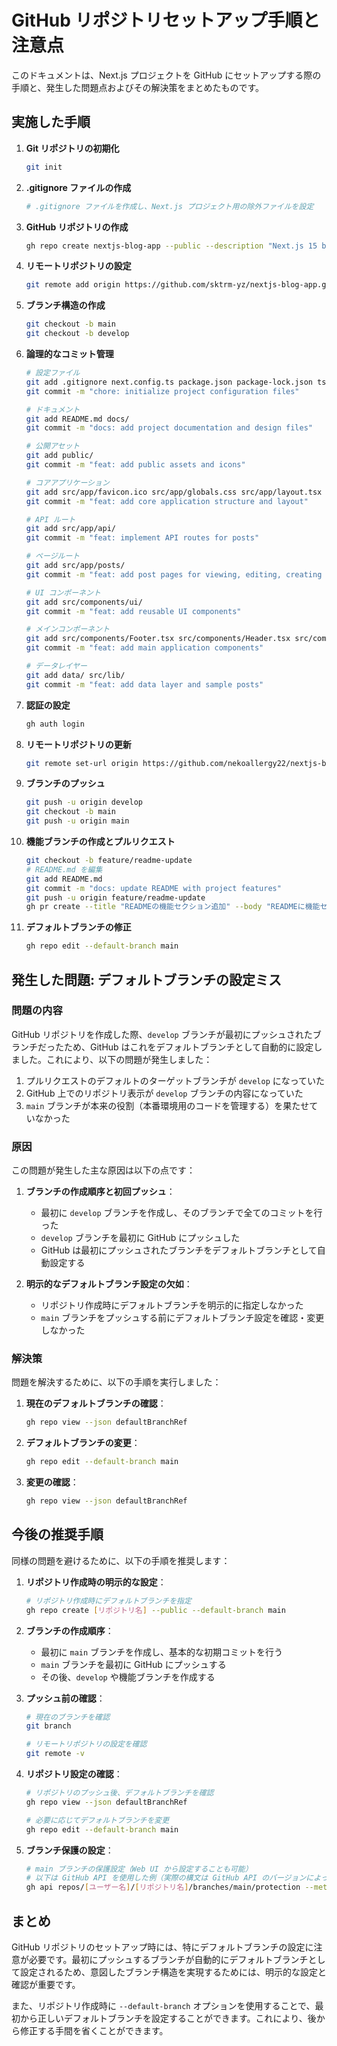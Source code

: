 # GitHub リポジトリセットアップ手順と注意点

このドキュメントは、Next.js プロジェクトを GitHub にセットアップする際の手順と、発生した問題点およびその解決策をまとめたものです。

## 実施した手順

1. **Git リポジトリの初期化**

   ```bash
   git init
   ```

2. **.gitignore ファイルの作成**

   ```bash
   # .gitignore ファイルを作成し、Next.js プロジェクト用の除外ファイルを設定
   ```

3. **GitHub リポジトリの作成**

   ```bash
   gh repo create nextjs-blog-app --public --description "Next.js 15 blog application with TypeScript and Tailwind CSS"
   ```

4. **リモートリポジトリの設定**

   ```bash
   git remote add origin https://github.com/sktrm-yz/nextjs-blog-app.git
   ```

5. **ブランチ構造の作成**

   ```bash
   git checkout -b main
   git checkout -b develop
   ```

6. **論理的なコミット管理**

   ```bash
   # 設定ファイル
   git add .gitignore next.config.ts package.json package-lock.json tsconfig.json eslint.config.mjs postcss.config.mjs tailwind.config.js .clinerules
   git commit -m "chore: initialize project configuration files"

   # ドキュメント
   git add README.md docs/
   git commit -m "docs: add project documentation and design files"

   # 公開アセット
   git add public/
   git commit -m "feat: add public assets and icons"

   # コアアプリケーション
   git add src/app/favicon.ico src/app/globals.css src/app/layout.tsx src/app/page.tsx
   git commit -m "feat: add core application structure and layout"

   # API ルート
   git add src/app/api/
   git commit -m "feat: implement API routes for posts"

   # ページルート
   git add src/app/posts/
   git commit -m "feat: add post pages for viewing, editing, creating and deleting"

   # UI コンポーネント
   git add src/components/ui/
   git commit -m "feat: add reusable UI components"

   # メインコンポーネント
   git add src/components/Footer.tsx src/components/Header.tsx src/components/MarkdownRenderer.tsx src/components/PostCard.tsx src/components/PostForm.tsx src/components/PostList.tsx
   git commit -m "feat: add main application components"

   # データレイヤー
   git add data/ src/lib/
   git commit -m "feat: add data layer and sample posts"
   ```

7. **認証の設定**

   ```bash
   gh auth login
   ```

8. **リモートリポジトリの更新**

   ```bash
   git remote set-url origin https://github.com/nekoallergy22/nextjs-blog-app.git
   ```

9. **ブランチのプッシュ**

   ```bash
   git push -u origin develop
   git checkout -b main
   git push -u origin main
   ```

10. **機能ブランチの作成とプルリクエスト**

    ```bash
    git checkout -b feature/readme-update
    # README.md を編集
    git add README.md
    git commit -m "docs: update README with project features"
    git push -u origin feature/readme-update
    gh pr create --title "READMEの機能セクション追加" --body "READMEに機能セクションを追加し、プロジェクトの概要を充実させました。" --base main --head feature/readme-update
    ```

11. **デフォルトブランチの修正**
    ```bash
    gh repo edit --default-branch main
    ```

## 発生した問題: デフォルトブランチの設定ミス

### 問題の内容

GitHub リポジトリを作成した際、`develop` ブランチが最初にプッシュされたブランチだったため、GitHub はこれをデフォルトブランチとして自動的に設定しました。これにより、以下の問題が発生しました：

1. プルリクエストのデフォルトのターゲットブランチが `develop` になっていた
2. GitHub 上でのリポジトリ表示が `develop` ブランチの内容になっていた
3. `main` ブランチが本来の役割（本番環境用のコードを管理する）を果たせていなかった

### 原因

この問題が発生した主な原因は以下の点です：

1. **ブランチの作成順序と初回プッシュ**：

   - 最初に `develop` ブランチを作成し、そのブランチで全てのコミットを行った
   - `develop` ブランチを最初に GitHub にプッシュした
   - GitHub は最初にプッシュされたブランチをデフォルトブランチとして自動設定する

2. **明示的なデフォルトブランチ設定の欠如**：
   - リポジトリ作成時にデフォルトブランチを明示的に指定しなかった
   - `main` ブランチをプッシュする前にデフォルトブランチ設定を確認・変更しなかった

### 解決策

問題を解決するために、以下の手順を実行しました：

1. **現在のデフォルトブランチの確認**：

   ```bash
   gh repo view --json defaultBranchRef
   ```

2. **デフォルトブランチの変更**：

   ```bash
   gh repo edit --default-branch main
   ```

3. **変更の確認**：
   ```bash
   gh repo view --json defaultBranchRef
   ```

## 今後の推奨手順

同様の問題を避けるために、以下の手順を推奨します：

1. **リポジトリ作成時の明示的な設定**：

   ```bash
   # リポジトリ作成時にデフォルトブランチを指定
   gh repo create [リポジトリ名] --public --default-branch main
   ```

2. **ブランチの作成順序**：

   - 最初に `main` ブランチを作成し、基本的な初期コミットを行う
   - `main` ブランチを最初に GitHub にプッシュする
   - その後、`develop` や機能ブランチを作成する

3. **プッシュ前の確認**：

   ```bash
   # 現在のブランチを確認
   git branch

   # リモートリポジトリの設定を確認
   git remote -v
   ```

4. **リポジトリ設定の確認**：

   ```bash
   # リポジトリのプッシュ後、デフォルトブランチを確認
   gh repo view --json defaultBranchRef

   # 必要に応じてデフォルトブランチを変更
   gh repo edit --default-branch main
   ```

5. **ブランチ保護の設定**：
   ```bash
   # main ブランチの保護設定（Web UI から設定することも可能）
   # 以下は GitHub API を使用した例（実際の構文は GitHub API のバージョンによって異なる場合があります）
   gh api repos/[ユーザー名]/[リポジトリ名]/branches/main/protection --method PUT -f required_status_checks='{"strict":true}' -f required_pull_request_reviews='{"required_approving_review_count":1}'
   ```

## まとめ

GitHub リポジトリのセットアップ時には、特にデフォルトブランチの設定に注意が必要です。最初にプッシュするブランチが自動的にデフォルトブランチとして設定されるため、意図したブランチ構造を実現するためには、明示的な設定と確認が重要です。

また、リポジトリ作成時に `--default-branch` オプションを使用することで、最初から正しいデフォルトブランチを設定することができます。これにより、後から修正する手間を省くことができます。
